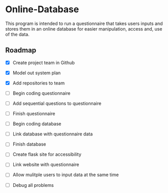 # Online-Database
This program is intended to run a questionnaire that takes users inputs and stores them in an online database for easier manipulation, access and, use of the data.

## Roadmap
- [x] Create project team in Github
- [x] Model out system plan
- [x] Add repositories to team
- [ ] Begin coding questionnaire
- [ ] Add sequential questions to questionnaire
- [ ] Finish questionnaire
- [ ] Begin coding database
- [ ] Link database with questionnaire data
- [ ] Finish database
- [ ] Create flask site for accessibility
- [ ] Link website with questionnaire
- [ ] Allow mulitple users to input data at the same time
- [ ] Debug all problems

